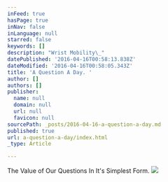 ```yaml
---
inFeed: true
hasPage: true
inNav: false
inLanguage: null
starred: false
keywords: []
description: "Wrist Mobility\_"
datePublished: '2016-04-16T00:58:13.838Z'
dateModified: '2016-04-16T00:58:05.343Z'
title: 'A Question A Day. '
author: []
authors: []
publisher:
  name: null
  domain: null
  url: null
  favicon: null
sourcePath: _posts/2016-04-16-a-question-a-day.md
published: true
url: a-question-a-day/index.html
_type: Article

---
```

The Value of Our Questions In It's Simplest Form. ![](https://the-grid-user-content.s3-us-west-2.amazonaws.com/3c9b8570-65f0-4c80-b132-78ea0c2e9be8.png)